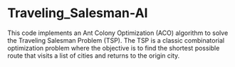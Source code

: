 # Traveling_Salesman-AI
This code implements an Ant Colony Optimization (ACO) algorithm to solve the Traveling Salesman Problem (TSP). The TSP is a classic combinatorial optimization problem where the objective is to find the shortest possible route that visits a list of cities and returns to the origin city.
